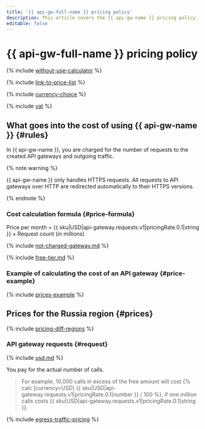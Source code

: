 ```yaml
---
title: '{{ api-gw-full-name }} pricing policy'
description: This article covers the {{ api-gw-name }} pricing policy.
editable: false
---
```


# {{ api-gw-full-name }} pricing policy



{% include [without-use-calculator](../_includes/pricing/without-use-calculator.md) %}

{% include [link-to-price-list](../_includes/pricing/link-to-price-list.md) %}

{% include [currency-choice](../_includes/pricing/currency-choice.md) %}

{% include [vat](../_includes/vat.md) %}

## What goes into the cost of using {{ api-gw-name }} {#rules}

In {{ api-gw-name }}, you are charged for the number of requests to the created API gateways and outgoing traffic. 

{% note warning %}

{{ api-gw-name }} only handles HTTPS requests. All requests to API gateways over HTTP are redirected automatically to their HTTPS versions. 

{% endnote %}

### Cost calculation formula {#price-formula}



Price per month = {{ sku|USD|api-gateway.requests.v1|pricingRate.0.1|string }} × Request count (in millions)


{% include [not-charged-gateway.md](../_includes/pricing/price-formula/not-charged-gateway.md) %}

{% include [free-tier.md](../_includes/pricing/price-formula/free-tier.md) %}

### Example of calculating the cost of an API gateway {#price-example}

{% include [prices-example](../_includes/api-gateway/prices-example.md) %}

## Prices for the Russia region {#prices}

{% include [pricing-diff-regions](../_includes/pricing-diff-regions.md) %}

### API gateway requests {#request}



{% include [usd.md](../_pricing/api-gateway/usd.md) %}

You pay for the actual number of calls.

> For example, 10,000 calls in excess of the free amount will cost {% calc [currency=USD] {{ sku|USD|api-gateway.requests.v1|pricingRate.0.1|number }} / 100 %}, if one million calls costs {{ sku|USD|api-gateway.requests.v1|pricingRate.0.1|string }}.


{% include [egress-traffic-pricing](../_includes/egress-traffic-pricing.md) %}
